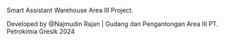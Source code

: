 Smart Assistant Warehouse Area III Project.

Developed by @Najmudin Rajan | Gudang dan Pengantongan Area III PT. Petrokimia Gresik 2024